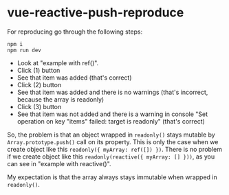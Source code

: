 # vue-reactive-push-reproduce

For reproducing go through the following steps:
```
npm i
npm run dev
```
- Look at "example with ref()".
- Click (1) button
- See that item was added (that's correct)
- Click (2) button
- See that item was added and there is no warnings (that's incorrect, because the array is readonly)
- Click (3) button
- See that item was not added and there is a warning in console "Set operation on key "items" failed: target is readonly" (that's correct)

So, the problem is that an object wrapped in `readonly()` stays mutable by `Array.prototype.push()` call on its property.
This is only the case when we create object like this `readonly({ myArray: ref([]) })`. There is no problem if we create object
like this `readonly(reactive({ myArray: [] }))`, as you can see in "example with reactive()".

My expectation is that the array always stays immutable when wrapped in `readonly()`.